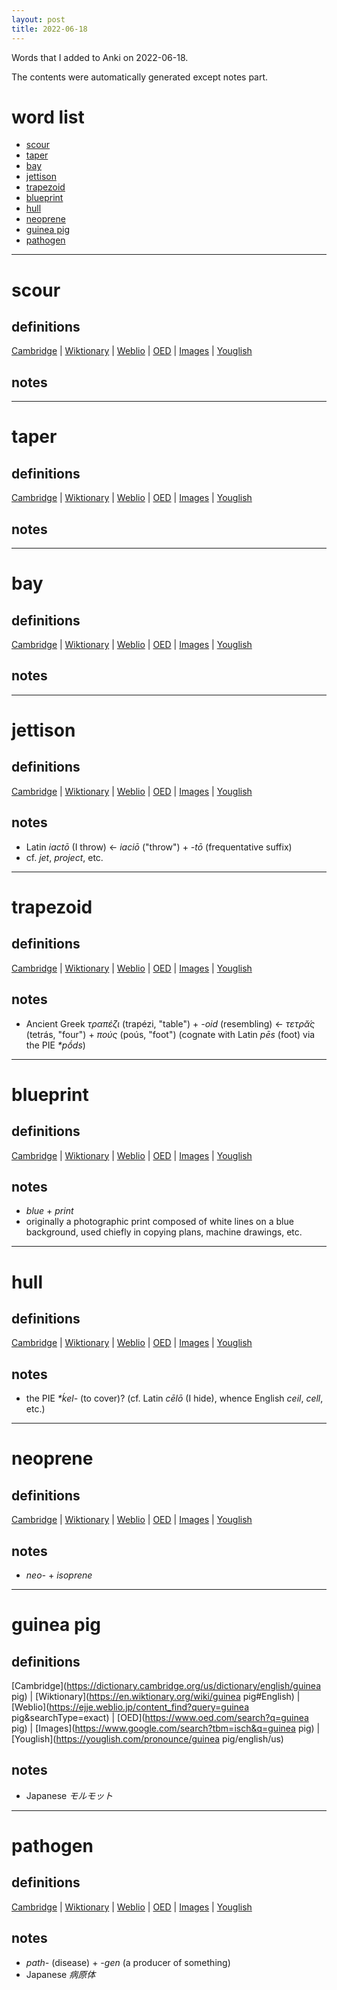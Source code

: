```yaml
---
layout: post
title: 2022-06-18
---
```


Words that I added to Anki on 2022-06-18.

The contents were automatically generated except notes part.
# word list
- [scour](#scour)
- [taper](#taper)
- [bay](#bay)
- [jettison](#jettison)
- [trapezoid](#trapezoid)
- [blueprint](#blueprint)
- [hull](#hull)
- [neoprene](#neoprene)
- [guinea pig](#guinea-pig)
- [pathogen](#pathogen)

---

# scour
## definitions
[Cambridge](https://dictionary.cambridge.org/us/dictionary/english/scour)
|
[Wiktionary](https://en.wiktionary.org/wiki/scour#English)
|
[Weblio](https://ejje.weblio.jp/content_find?query=scour&searchType=exact)
|
[OED](https://www.oed.com/search?q=scour)
|
[Images](https://www.google.com/search?tbm=isch&q=scour)
|
[Youglish](https://youglish.com/pronounce/scour/english/us)

## notes

---

# taper
## definitions
[Cambridge](https://dictionary.cambridge.org/us/dictionary/english/taper)
|
[Wiktionary](https://en.wiktionary.org/wiki/taper#English)
|
[Weblio](https://ejje.weblio.jp/content_find?query=taper&searchType=exact)
|
[OED](https://www.oed.com/search?q=taper)
|
[Images](https://www.google.com/search?tbm=isch&q=taper)
|
[Youglish](https://youglish.com/pronounce/taper/english/us)

## notes

---

# bay
## definitions
[Cambridge](https://dictionary.cambridge.org/us/dictionary/english/bay)
|
[Wiktionary](https://en.wiktionary.org/wiki/bay#English)
|
[Weblio](https://ejje.weblio.jp/content_find?query=bay&searchType=exact)
|
[OED](https://www.oed.com/search?q=bay)
|
[Images](https://www.google.com/search?tbm=isch&q=bay)
|
[Youglish](https://youglish.com/pronounce/bay/english/us)

## notes

---

# jettison
## definitions
[Cambridge](https://dictionary.cambridge.org/us/dictionary/english/jettison)
|
[Wiktionary](https://en.wiktionary.org/wiki/jettison#English)
|
[Weblio](https://ejje.weblio.jp/content_find?query=jettison&searchType=exact)
|
[OED](https://www.oed.com/search?q=jettison)
|
[Images](https://www.google.com/search?tbm=isch&q=jettison)
|
[Youglish](https://youglish.com/pronounce/jettison/english/us)

## notes
- Latin *iactō* (I throw) <- *iaciō* ("throw") + *-tō* (frequentative suffix)
- cf. *jet*, *project*, etc.

---

# trapezoid
## definitions
[Cambridge](https://dictionary.cambridge.org/us/dictionary/english/trapezoid)
|
[Wiktionary](https://en.wiktionary.org/wiki/trapezoid#English)
|
[Weblio](https://ejje.weblio.jp/content_find?query=trapezoid&searchType=exact)
|
[OED](https://www.oed.com/search?q=trapezoid)
|
[Images](https://www.google.com/search?tbm=isch&q=trapezoid)
|
[Youglish](https://youglish.com/pronounce/trapezoid/english/us)

## notes
- Ancient Greek *τραπέζι* (trapézi, "table") + *-oid* (resembling) <- *τετρᾰ́ς* (tetrás, "four") + *πούς* (poús, "foot") (cognate with Latin *pēs* (foot) via the PIE *\*pṓds*)

---

# blueprint
## definitions
[Cambridge](https://dictionary.cambridge.org/us/dictionary/english/blueprint)
|
[Wiktionary](https://en.wiktionary.org/wiki/blueprint#English)
|
[Weblio](https://ejje.weblio.jp/content_find?query=blueprint&searchType=exact)
|
[OED](https://www.oed.com/search?q=blueprint)
|
[Images](https://www.google.com/search?tbm=isch&q=blueprint)
|
[Youglish](https://youglish.com/pronounce/blueprint/english/us)

## notes
- *blue* + *print*
- originally a photographic print composed of white lines on a blue background, used chiefly in copying plans, machine drawings, etc.

---

# hull
## definitions
[Cambridge](https://dictionary.cambridge.org/us/dictionary/english/hull)
|
[Wiktionary](https://en.wiktionary.org/wiki/hull#English)
|
[Weblio](https://ejje.weblio.jp/content_find?query=hull&searchType=exact)
|
[OED](https://www.oed.com/search?q=hull)
|
[Images](https://www.google.com/search?tbm=isch&q=hull)
|
[Youglish](https://youglish.com/pronounce/hull/english/us)

## notes
- the PIE *\*ḱel-* (to cover)? (cf. Latin *cēlō* (I hide), whence English *ceil*, *cell*, etc.)

---

# neoprene
## definitions
[Cambridge](https://dictionary.cambridge.org/us/dictionary/english/neoprene)
|
[Wiktionary](https://en.wiktionary.org/wiki/neoprene#English)
|
[Weblio](https://ejje.weblio.jp/content_find?query=neoprene&searchType=exact)
|
[OED](https://www.oed.com/search?q=neoprene)
|
[Images](https://www.google.com/search?tbm=isch&q=neoprene)
|
[Youglish](https://youglish.com/pronounce/neoprene/english/us)

## notes
- *neo-* + *isoprene*

---

# guinea pig
## definitions
[Cambridge](https://dictionary.cambridge.org/us/dictionary/english/guinea pig)
|
[Wiktionary](https://en.wiktionary.org/wiki/guinea pig#English)
|
[Weblio](https://ejje.weblio.jp/content_find?query=guinea pig&searchType=exact)
|
[OED](https://www.oed.com/search?q=guinea pig)
|
[Images](https://www.google.com/search?tbm=isch&q=guinea pig)
|
[Youglish](https://youglish.com/pronounce/guinea pig/english/us)

## notes
- Japanese *モルモット*

---

# pathogen
## definitions
[Cambridge](https://dictionary.cambridge.org/us/dictionary/english/pathogen)
|
[Wiktionary](https://en.wiktionary.org/wiki/pathogen#English)
|
[Weblio](https://ejje.weblio.jp/content_find?query=pathogen&searchType=exact)
|
[OED](https://www.oed.com/search?q=pathogen)
|
[Images](https://www.google.com/search?tbm=isch&q=pathogen)
|
[Youglish](https://youglish.com/pronounce/pathogen/english/us)

## notes
- *path-* (disease) + *-gen* (a producer of something)
- Japanese *病原体*

